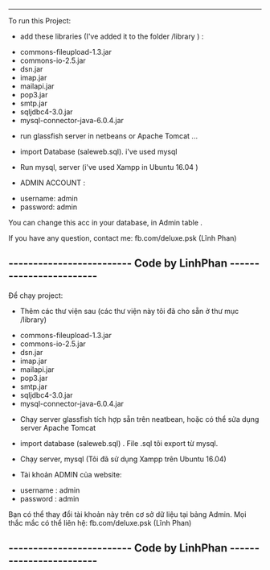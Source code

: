 -------------------------------------------------------------------
To run this Project:
- add these libraries (I've added it to the folder /library ) : 
 + commons-fileupload-1.3.jar
 + commons-io-2.5.jar
 + dsn.jar
 + imap.jar
 + mailapi.jar
 + pop3.jar
 + smtp.jar
 + sqljdbc4-3.0.jar
 + mysql-connector-java-6.0.4.jar


- run glassfish server in netbeans or Apache Tomcat ...
- import Database (saleweb.sql). i've used mysql
- Run mysql, server (i've used Xampp in Ubuntu 16.04 )

- ADMIN ACCOUNT : 
+ username: admin
+ password: admin 

You can change this acc in your database, in Admin table .

If you have any question, contact me: fb.com/deluxe.psk (Lĩnh Phan)

------------------------- Code by LinhPhan ------------------------
-------------------------------------------------------------------

Để chạy project:
- Thêm các thư viện sau (các thư viện này tôi đã cho sẵn ở thư mục /library)
 + commons-fileupload-1.3.jar
 + commons-io-2.5.jar
 + dsn.jar
 + imap.jar
 + mailapi.jar
 + pop3.jar
 + smtp.jar
 + sqljdbc4-3.0.jar
 + mysql-connector-java-6.0.4.jar

- Chạy server glassfish tích hợp sẵn trên neatbean, hoặc có thể sửa dụng server Apache Tomcat 
- import database (saleweb.sql) . File .sql tôi export từ mysql.
- Chạy server, mysql (Tôi đã sử dụng Xampp trên Ubuntu 16.04)

- Tài khoản ADMIN của website:
+ username : admin
+ password : admin

Bạn có thể thay đổi tài khoản này trên cơ sở dữ liệu tại bảng Admin.
Mọi thắc mắc có thể liên hệ: fb.com/deluxe.psk (Lĩnh Phan)

------------------------- Code by LinhPhan ------------------------
-------------------------------------------------------------------
